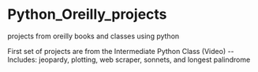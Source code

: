 # Python_Oreilly_projects
projects from oreilly books and classes using python

First set of projects are from the Intermediate Python Class (Video)
-- Includes: jeopardy, plotting, web scraper, sonnets, and longest palindrome
